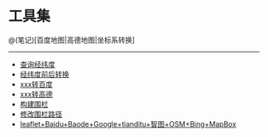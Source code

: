 工具集
====================

@(笔记)[百度地图|高德地图|坐标系转换]

-------------------

- [查询经纬度](https://lhywell.github.io/map/example/tools/getLnglat.html)
- [经纬度前后转换](https://lhywell.github.io/map/example/tools/tansformer.html)
- [xxx转百度](https://lhywell.github.io/map/example/tools/index_baidu.html)
- [xxx转高德](https://lhywell.github.io/map/example/tools/index_gaode.html)
- [构建围栏](https://lhywell.github.io/map/example/tools/fence.html)
- [修改围栏路径](https://lhywell.github.io/map/example/tools/repireFence.html)
- [leaflet+Baidu+Baode+Google+tianditu+智图+OSM+Bing+MapBox](https://lhywell.github.io/map/example/example2/leaf2.html)
